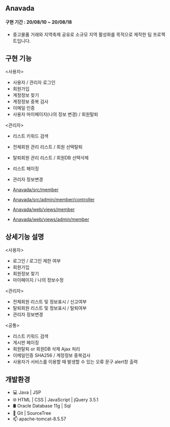 ## Anavada
#### 구현 기간 : 20/08/10 ~ 20/08/18
- 중고물품 거래와 지역축제 공유로 소규모 지역 활성화를 목적으로 제작한 팀 프로젝트입니다.


## 구현 기능
<사용자>
* 사용자 / 관리자 로그인
* 회원가입
* 계정정보 찾기
* 계정정보 중복 검사
* 이메일 인증
* 사용자 마이페이지(나의 정보 변경) / 회원탈퇴

<관리자>
* 리스트 키워드 검색
* 전체회원 관리 리스트 / 회원 선택탈퇴
* 탈퇴회원 관리 리스트 / 회원DB 선택삭제
* 리스트 페이징
* 관리자 정보변경

* [Anavada/src/member](https://github.com/taeung103/Anavada/tree/master/src/member)
* [Anavada/src/admin/member/controller](https://github.com/taeung103/Anavada/tree/master/src/admin/member/controller)
* [Anavada/web/views/member](https://github.com/taeung103/Anavada/tree/master/web/views/member)
* [Anavada/web/views/admin/member](https://github.com/taeung103/Anavada/tree/master/web/views/admin/member)


## 상세기능 설명
<사용자>
* 로그인 / 로그인 제한 여부
* 회원가입
* 회원정보 찾기
* 마이페이지 / 나의 정보수정

<관리자>
* 전체회원 리스트 및 정보표시 / 신고여부
* 탈퇴회원 리스트 및 정보표시 / 탈퇴여부
* 관리자 정보변경

<공통>
* 리스트 키워드 검색
* 게시판 페이징
* 회원탈퇴 or 회원DB 삭제 Ajax 처리
* 이메일인증 SHA256 / 계정정보 중복검사
* 사용자가 서비스를 이용할 때 발생할 수 있는 오류 문구 alert창 출력


## 개발환경
* 💻 Java | JSP
* 🌐 HTML | CSS | JavaScript | jQuery 3.5.1
* 🛢 Oracle Database 11g | Sql
* 🔧 Git | SourceTree
* 📫 apache-tomcat-8.5.57
